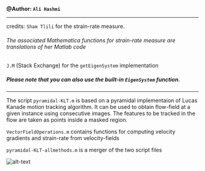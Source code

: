 **@Author: `Ali Hashmi`**
___
credits: `Sham Tlili` for the strain-rate measure. 
###### The associated Mathematica functions for strain-rate measure are translations of her Matlab code

`J.M` (Stack Exchange) for the `getEigenSystem` implementation 
##### Please note that you can also use the built-in `EigenSystem` function.
___

The script `pyramidal-KLT.m` is based on a pyramidal implementaion of Lucas Kanade motion tracking algorithm. It can be used
to obtain flow-field at a given instance using consecutive images. The features to be tracked in the flow are taken as points inside a masked region. 

`VectorFieldOperations.m` contains functions for computing velocity gradients and strain-rate from velocity-fields

`pyramidal-KLT-allmethods.m` is a merger of the two script files

![alt-text](https://github.com/alihashmiii/FlowFields/blob/master/for%20Readme/averagedflowfield.png)
